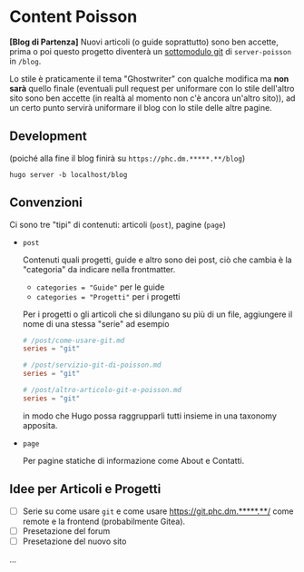 # Content Poisson

**[Blog di Partenza]** Nuovi articoli (o guide soprattutto) sono ben accette, prima o poi questo progetto diventerà un [sottomodulo git](https://git-scm.com/book/it/v2/Git-Tools-Submodules) di `server-poisson` in `/blog`. 

Lo stile è praticamente il tema "Ghostwriter" con qualche modifica ma **non sarà** quello finale (eventuali pull request per uniformare con lo stile dell'altro sito sono ben accette (in realtà al momento non c'è ancora un'altro sito)), ad un certo punto servirà uniformare il blog con lo stile delle altre pagine.

## Development

(poiché alla fine il blog finirà su `https://phc.dm.*****.**/blog`)

```
hugo server -b localhost/blog
```

## Convenzioni

Ci sono tre "tipi" di contenuti: articoli (`post`), pagine (`page`)

- `post`

    Contenuti quali progetti, guide e altro sono dei post, ciò che cambia è la "categoria" da indicare nella frontmatter. 

    - `categories = "Guide"` per le guide
    - `categories = "Progetti"` per i progetti

    Per i progetti o gli articoli che si dilungano su più di un file, aggiungere il nome di una stessa "serie" ad esempio

    ```toml
    # /post/come-usare-git.md
    series = "git"
    ```
    ```toml
    # /post/servizio-git-di-poisson.md
    series = "git"
    ```
    ```toml
    # /post/altro-articolo-git-e-poisson.md
    series = "git"
    ```

    in modo che Hugo possa raggrupparli tutti insieme in una taxonomy apposita.

- `page`

    Per pagine statiche di informazione come About e Contatti.

## Idee per Articoli e Progetti

- [ ] Serie su come usare `git` e come usare https://git.phc.dm.*****.**/ come remote e la frontend (probabilmente Gitea).
- [ ] Presetazione del forum
- [ ] Presetazione del nuovo sito

...